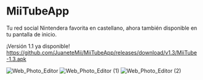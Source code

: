 # MiiTubeApp
Tu red social Nintendera favorita en castellano, ahora también disponible en tu pantalla de inicio.

¡Versión 1.1 ya disponible!
https://github.com/JuaneteMii/MiiTubeApp/releases/download/v1.3/MiiTube-1.3.apk

![Web_Photo_Editor](https://user-images.githubusercontent.com/73709853/156198337-c8683363-3cb0-47c2-bf9c-5509258599a6.jpg)
![Web_Photo_Editor (1)](https://user-images.githubusercontent.com/73709853/156198339-7f7e1129-bcba-4c65-9d8c-8dfc491a4301.jpg)
![Web_Photo_Editor (2)](https://user-images.githubusercontent.com/73709853/156198343-ff7d994a-7d9f-4b54-8dcf-d9509588104b.jpg)
